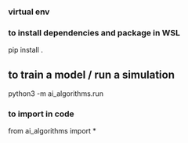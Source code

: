 ### virtual env
### to install dependencies and package in WSL
pip install .

## to train a model / run a simulation
python3 -m ai_algorithms.run



### to import in code
from ai_algorithms import *